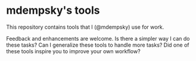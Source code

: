 # mdempsky's tools

This repository contains tools that I (@mdempsky) use for work.

Feedback and enhancements are welcome. Is there a simpler way I can do
these tasks? Can I generalize these tools to handle more tasks? Did
one of these tools inspire you to improve your own workflow?
